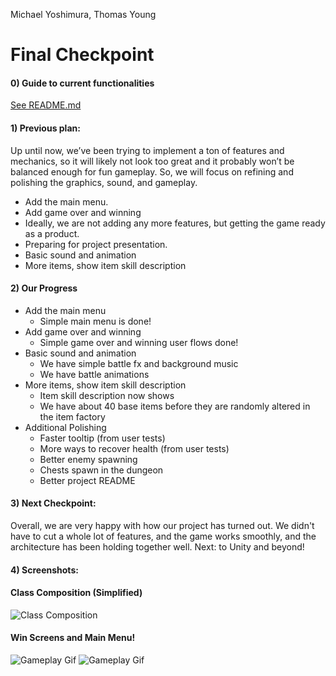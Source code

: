Michael Yoshimura, Thomas Young

# Final Checkpoint
#### 0) Guide to current functionalities
[See README.md](https://github.com/thyo9470/The-Thunder-Dungeon/blob/master/README.md)
#### 1) Previous plan:
Up until now, we’ve been trying to implement a ton of features and mechanics, so it will likely not look too great and it probably won’t be balanced enough for fun gameplay. So, we will focus on refining and polishing the graphics, sound, and gameplay. 
- Add the main menu.
- Add game over and winning
- Ideally, we are not adding any more features, but getting the game ready as a product.
- Preparing for project presentation.
- Basic sound and animation
- More items, show item skill description
#### 2) Our Progress
- Add the main menu
    - Simple main menu is done!
- Add game over and winning
    - Simple game over and winning user flows done!
- Basic sound and animation
    - We have simple battle fx and background music
    - We have battle animations
- More items, show item skill description
    - Item skill description now shows
    - We have about 40 base items before they are randomly altered in the item factory
- Additional Polishing
    - Faster tooltip (from user tests)
    - More ways to recover health (from user tests)
    - Better enemy spawning
    - Chests spawn in the dungeon
    - Better project README

#### 3) Next Checkpoint:
Overall, we are very happy with how our project has turned out. We didn't have to cut a whole lot of features, and the game works smoothly, and the architecture has been holding together well.
Next: to Unity and beyond!
#### 4) Screenshots:
#### Class Composition (Simplified)
![Class Composition](https://docs.google.com/drawings/d/e/2PACX-1vRmd_d0mH_sDSmvCkg4IkqocvTKKBipaIvFoicu_V8PU4xkaQ6ZW6U0kLebp7m30erIikTVr9Ejqhca/pub?w=960&h=720)
#### Win Screens and Main Menu!
![Gameplay Gif](https://i.imgur.com/KiSo7o7.png)
![Gameplay Gif](https://i.imgur.com/JU9Ly89.png)
